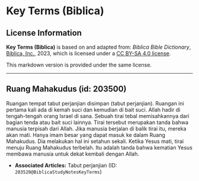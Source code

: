 # Key Terms (Biblica)

## License Information

**Key Terms (Biblica)** is based on and adapted from: _Biblica Bible Dictionary_, [Biblica, Inc.](https://www.biblica.com/), 2023, which is licensed under a [CC BY-SA 4.0 license](https://creativecommons.org/licenses/by-sa/4.0/legalcode.en).

This markdown version is provided under the same license.



--------------------------------

## Ruang Mahakudus (id: 203500)

Ruangan tempat tabut perjanjian disimpan (tabut perjanjian). Ruangan ini pertama kali ada di kemah suci dan kemudian di bait suci. Allah hadir di tengah\-tengah orang Israel di sana. Sebuah tirai tebal memisahkannya dari bagian tenda atau bait suci lainnya. Tirai tersebut merupakan tanda bahwa manusia terpisah dari Allah. Jika manusia berjalan di balik tirai itu, mereka akan mati. Hanya imam besar yang dapat masuk ke dalam Ruang Mahakudus. Dia melakukan hal ini setahun sekali. Ketika Yesus mati, tirai menuju Ruang Mahakudus terbelah. Itu adalah tanda bahwa kematian Yesus membawa manusia untuk dekat kembali dengan Allah.

* **Associated Articles:** Tabut perjanjian (ID: `203520@BiblicaStudyNotesKeyTerms`)


